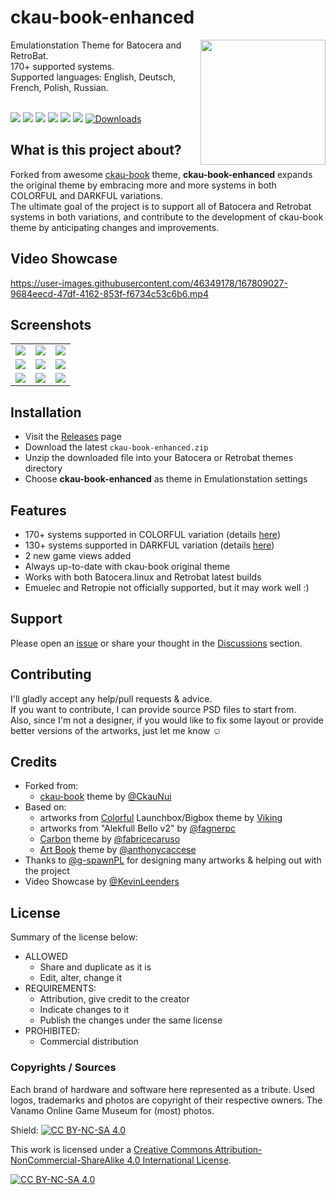 # ckau-book-enhanced

<p>
<img align="right" width="200px" src="https://i.imgur.com/eCZPBDE.png">
Emulationstation Theme for Batocera and RetroBat.<br/>
170+ supported systems.<br/>
Supported languages: English, Deutsch, French, Polish, Russian.
<br/>
<br/>
</p>
<p>
      <a href="https://img.shields.io/github/stars/Lendersmark/ckau-book-enhanced" alt="stars">
        <img src="https://img.shields.io/github/stars/Lendersmark/ckau-book-enhanced" /></a>
      <a href="https://img.shields.io/github/forks/Lendersmark/ckau-book-enhanced" alt="Forks">
        <img src="https://img.shields.io/github/forks/Lendersmark/ckau-book-enhanced" /></a>
      <a href="https://img.shields.io/github/issues/Lendersmark/ckau-book-enhanced" alt="Issues">
        <img src="https://img.shields.io/github/issues/Lendersmark/ckau-book-enhanced" /></a>
      <a href="https://img.shields.io/github/issues-closed/Lendersmark/ckau-book-enhanced" alt="Issues Closed">
        <img src="https://img.shields.io/github/issues-closed/Lendersmark/ckau-book-enhanced" /></a>
      <a href="https://img.shields.io/github/issues-pr-closed/Lendersmark/ckau-book-enhanced" alt="Closed PR">
        <img src="https://img.shields.io/github/issues-pr-closed/Lendersmark/ckau-book-enhanced" /></a>
      <a href="https://img.shields.io/github/v/release/Lendersmark/ckau-book-enhanced" alt="Version">
        <img src="https://img.shields.io/github/v/release/Lendersmark/ckau-book-enhanced" /></a>
      <a href="https://img.shields.io/github/downloads/Lendersmark/ckau-book-enhanced/total">
        <img src="https://img.shields.io/github/downloads/Lendersmark/ckau-book-enhanced/total" alt="Downloads"></a>
</p>

## What is this project about?

<p>
Forked from awesome <a href="https://github.com/CkauNui/ckau-book">ckau-book</a> theme, <strong>ckau-book-enhanced</strong> expands the original theme by embracing more and more systems in both COLORFUL and DARKFUL variations.<br/>
The ultimate goal of the project is to support all of Batocera and Retrobat systems in both variations, and contribute to the development of ckau-book theme by anticipating changes and improvements.<br/>

## Video Showcase

https://user-images.githubusercontent.com/46349178/167809027-9684eecd-47df-4162-853f-f6734c53c6b6.mp4
      
## Screenshots

|                                    |                                    |                                    |
| :--------------------------------: | :--------------------------------: | :--------------------------------: |
| ![](https://github.com/Lendersmark/ckau-book-enhanced/blob/master/_inc/anim/cplus4.png?raw=true) | ![](https://github.com/Lendersmark/ckau-book-enhanced/blob/master/_inc/anim/famicom.png?raw=true) | ![](https://github.com/Lendersmark/ckau-book-enhanced/blob/master/_inc/anim/sfc.png?raw=true) |
| ![](https://github.com/Lendersmark/ckau-book-enhanced/blob/master/_inc/anim/oricatmos.png?raw=true) | ![](https://github.com/Lendersmark/ckau-book-enhanced/blob/master/_inc/anim/triforce.png?raw=true) | ![](https://github.com/Lendersmark/ckau-book-enhanced/blob/master/_inc/anim/ti99.png?raw=true) |
| ![](https://github.com/Lendersmark/ckau-book-enhanced/blob/master/_inc/anim/sufami.png?raw=true) | ![](https://github.com/Lendersmark/ckau-book-enhanced/blob/master/_inc/anim/samcoupe.png?raw=true) | ![](https://github.com/Lendersmark/ckau-book-enhanced/blob/master/_inc/anim/spectravideo.png?raw=true) |

## Installation

- Visit the [Releases](https://github.com/Lendersmark/ckau-book-enhanced/releases) page
- Download the latest `ckau-book-enhanced.zip`
- Unzip the downloaded file into your Batocera or Retrobat themes directory
- Choose <strong>ckau-book-enhanced</strong> as theme in Emulationstation settings

## Features

- 170+ systems supported in COLORFUL variation (details [here](https://github.com/Lendersmark/ckau-book-enhanced/wiki/Supported-Systems))
- 130+ systems supported in DARKFUL variation (details [here](https://github.com/Lendersmark/ckau-book-enhanced/wiki/Supported-Systems))
- 2 new game views added
- Always up-to-date with ckau-book original theme
- Works with both Batocera.linux and Retrobat latest builds
- Emuelec and Retropie not officially supported, but it may work well :)

## Support

Please open an [issue](https://github.com/Lendersmark/ckau-book-enhanced/issues) or share your thought in the [Discussions](https://github.com/Lendersmark/ckau-book-enhanced/discussions) section.
      
## Contributing

I'll gladly accept any help/pull requests & advice.<br/>
If you want to contribute, I can provide source PSD files to start from.<br/>
Also, since I'm not a designer, if you would like to fix some layout or provide better versions of the artworks, just let me know ☺️ 

## Credits

- Forked from:
  - [ckau-book](https://github.com/CkauNui/ckau-book) theme by [@CkauNui](https://github.com/CkauNui)
- Based on:
  - artworks from [Colorful](https://forums.launchbox-app.com/topic/51590-colorful-bigbox-theme) Launchbox/Bigbox theme by [Viking](https://forums.launchbox-app.com/profile/70421-viking)
  - artworks from "Alekfull Bello v2" by [@fagnerpc](https://github.com/fagnerpc)
  - [Carbon](https://github.com/fabricecaruso/es-theme-carbon) theme by [@fabricecaruso](https://github.com/fabricecaruso)
  - [Art Book](https://github.com/anthonycaccese/es-theme-art-book) theme by [@anthonycaccese](https://github.com/anthonycaccese)      
- Thanks to [@g-spawnPL](https://github.com/g-spawnPL) for designing many artworks & helping out with the project
- Video Showcase by [@KevinLeenders](https://github.com/KevinLeenders)
  
## License
  
Summary of the license below:

- ALLOWED
  - Share and duplicate as it is
  - Edit, alter, change it
- REQUIREMENTS:
  - Attribution, give credit to the creator
  - Indicate changes to it
  - Publish the changes under the same license
- PROHIBITED:
  - Commercial distribution

### Copyrights / Sources

Each brand of hardware and software here represented as a tribute.
Used logos, trademarks and photos are copyright of their respective owners.
The Vanamo Online Game Museum for (most) photos.
  
Shield: [![CC BY-NC-SA 4.0][cc-by-nc-sa-shield]][cc-by-nc-sa]

This work is licensed under a
[Creative Commons Attribution-NonCommercial-ShareAlike 4.0 International License][cc-by-nc-sa].

[![CC BY-NC-SA 4.0][cc-by-nc-sa-image]][cc-by-nc-sa]

[cc-by-nc-sa]: http://creativecommons.org/licenses/by-nc-sa/4.0/
[cc-by-nc-sa-image]: https://licensebuttons.net/l/by-nc-sa/4.0/88x31.png
[cc-by-nc-sa-shield]: https://img.shields.io/badge/License-CC%20BY--NC--SA%204.0-lightgrey.svg
